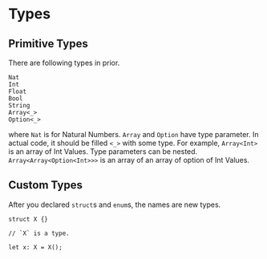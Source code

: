 # Types

## Primitive Types

There are following types in prior.

```rust,no_run,noplayground
Nat
Int
Float
Bool
String
Array<_>
Option<_>
```

where `Nat` is for Natural Numbers.
`Array` and `Option` have type parameter.
In actual code, it should be filled `<_>` with some type.
For example, `Array<Int>` is an array of Int Values.
Type parameters can be nested.
`Array<Array<Option<Int>>>`
is an array of an array of option of Int Values.

## Custom Types

After you declared `struct`s and `enum`s, the names are new types.

```rust,no_run,noplayground
struct X {}

// `X` is a type.

let x: X = X();
```
